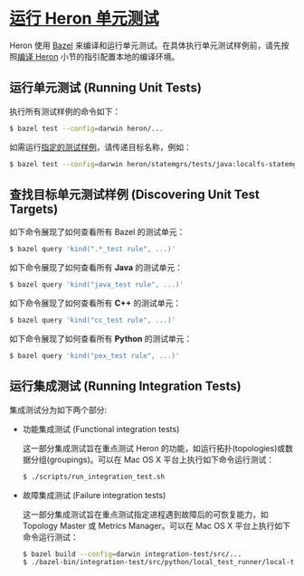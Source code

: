 # [运行 Heron 单元测试](http://twitter.github.io/heron/docs/contributors/testing/)

Heron 使用 [Bazel](../Heron-Developers/Compiling.md#安装-bazel-installing-bazel) 来编译和运行单元测试。在具体执行单元测试样例前，请先按照[编译 Heron](../Heron-Developers/Compiling.md) 小节的指引配置本地的编译环境。

## 运行单元测试 (Running Unit Tests)

执行所有测试样例的命令如下：

```bash
$ bazel test --config=darwin heron/...
```

如需运行[指定的测试样例](http://bazel.io/docs/test-encyclopedia.html)，请传递目标名称，例如：

```bash
$ bazel test --config=darwin heron/statemgrs/tests/java:localfs-statemgr_unittest
```

## 查找目标单元测试样例 (Discovering Unit Test Targets)

如下命令展现了如何查看所有 Bazel 的测试单元：

```bash
$ bazel query 'kind(".*_test rule", ...)'
```

如下命令展现了如何查看所有 **Java** 的测试单元：

```bash
$ bazel query 'kind("java_test rule", ...)'
```

如下命令展现了如何查看所有 **C++** 的测试单元：

```bash
$ bazel query 'kind("cc_test rule", ...)'
```

如下命令展现了如何查看所有 **Python** 的测试单元：

```bash
$ bazel query 'kind("pex_test rule", ...)'
```

## 运行集成测试 (Running Integration Tests)

集成测试分为如下两个部分:

* 功能集成测试 (Functional integration tests)

    这一部分集成测试旨在重点测试 Heron 的功能，如运行拓扑(topologies)或数据分组(groupings)。可以在 Mac OS X 平台上执行如下命令运行测试：

    ```bash
    $ ./scripts/run_integration_test.sh
    ```

* 故障集成测试 (Failure integration tests)

    这一部分集成测试旨在重点测试指定进程遇到故障后的可恢复能力，如 Topology Master 或 Metrics Manager。可以在 Mac OS X 平台上执行如下命令运行测试：

    ```bash
    $ bazel build --config=darwin integration-test/src/...
    $ ./bazel-bin/integration-test/src/python/local_test_runner/local-test-runner
    ```
